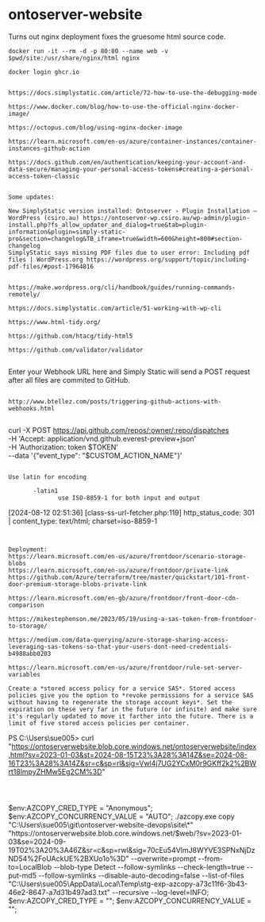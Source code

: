# ontoserver-website

Turns out nginx deployment fixes the gruesome html source code.


```
docker run -it --rm -d -p 80:80 --name web -v $pwd/site:/usr/share/nginx/html nginx
```

```
docker login ghcr.io


https://docs.simplystatic.com/article/72-how-to-use-the-debugging-mode

https://www.docker.com/blog/how-to-use-the-official-nginx-docker-image/

https://octopus.com/blog/using-nginx-docker-image

https://learn.microsoft.com/en-us/azure/container-instances/container-instances-github-action

https://docs.github.com/en/authentication/keeping-your-account-and-data-secure/managing-your-personal-access-tokens#creating-a-personal-access-token-classic


Some updates:

New SimplyStatic version installed: Ontoserver › Plugin Installation — WordPress (csiro.au) https://ontoserver-wp.csiro.au/wp-admin/plugin-install.php?fs_allow_updater_and_dialog=true&tab=plugin-information&plugin=simply-static-pro&section=changelog&TB_iframe=true&width=600&height=800#section-changelog
SimplyStatic says missing PDF files due to user error: ⁠Including pdf files | WordPress.org https://wordpress.org/support/topic/including-pdf-files/#post-17964816


https://make.wordpress.org/cli/handbook/guides/running-commands-remotely/

https://docs.simplystatic.com/article/51-working-with-wp-cli

https://www.html-tidy.org/

https://github.com/htacg/tidy-html5

https://github.com/validator/validator


```
Enter your Webhook URL here and Simply Static will send a POST request after all files are commited to GitHub.
```

http://www.btellez.com/posts/triggering-github-actions-with-webhooks.html


```
curl -X POST https://api.github.com/repos/:owner/:repo/dispatches \
-H 'Accept: application/vnd.github.everest-preview+json' \
-H 'Authorization: token $TOKEN' \
--data '{"event_type": "$CUSTOM_ACTION_NAME"}'
```

Use latin for encoding

       -latin1
              use ISO-8859-1 for both input and output

```
[2024-08-12 02:51:36] [class-ss-url-fetcher.php:119] http_status_code: 301 | content_type: text/html; charset=iso-8859-1
```


Deployment:
https://learn.microsoft.com/en-us/azure/frontdoor/scenario-storage-blobs
https://learn.microsoft.com/en-us/azure/frontdoor/private-link
https://github.com/Azure/terraform/tree/master/quickstart/101-front-door-premium-storage-blobs-private-link

https://learn.microsoft.com/en-gb/azure/frontdoor/front-door-cdn-comparison

https://mikestephenson.me/2023/05/19/using-a-sas-token-from-frontdoor-to-storage/

https://medium.com/data-querying/azure-storage-sharing-access-leveraging-sas-tokens-so-that-your-users-dont-need-credentials-b4988abb0203

https://learn.microsoft.com/en-us/azure/frontdoor/rule-set-server-variables

Create a *stored access policy for a service SAS*. Stored access policies give you the option to *revoke permissions for a service SAS without having to regenerate the storage account keys*. Set the expiration on these very far in the future (or infinite) and make sure it's regularly updated to move it farther into the future. There is a limit of five stored access policies per container.

```
PS C:\Users\sue005> curl "https://ontoserverwebsite.blob.core.windows.net/ontoserverwebsite/index.html?sv=2023-01-03&st=2024-08-15T23%3A28%3A14Z&se=2024-08-16T23%3A28%3A14Z&sr=c&sp=rl&sig=Vwl4j7UG2YCxM0r9GKff2k2%2BWrt18lmpyZHMw5Eg2CM%3D"
```



```
$env:AZCOPY_CRED_TYPE = "Anonymous";
$env:AZCOPY_CONCURRENCY_VALUE = "AUTO";
./azcopy.exe copy "C:\Users\sue005\git\ontoserver-website-devops\site\*" "https://ontoserverwebsite.blob.core.windows.net/$web/?sv=2023-01-03&se=2024-09-19T02%3A20%3A46Z&sr=c&sp=rwl&sig=70cEu54VlmJ8WYVE3SPNxNjDzND54%2FoUAckUE%2BXUo1o%3D" --overwrite=prompt --from-to=LocalBlob --blob-type Detect --follow-symlinks --check-length=true --put-md5 --follow-symlinks --disable-auto-decoding=false --list-of-files "C:\Users\sue005\AppData\Local\Temp\stg-exp-azcopy-a73c11f6-3b43-46e2-8647-a7d31b497ad3.txt" --recursive --log-level=INFO;
$env:AZCOPY_CRED_TYPE = "";
$env:AZCOPY_CONCURRENCY_VALUE = "";
```